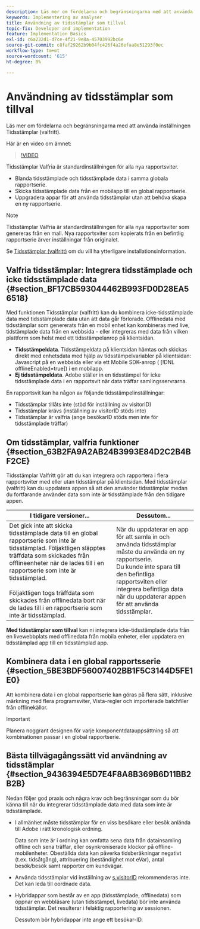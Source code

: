 ```yaml
---
description: Läs mer om fördelarna och begränsningarna med att använda inställningen Tidsstämplar (valfritt).
keywords: Implementering av analyser
title: Användning av tidsstämplar som tillval
topic-fix: Developer and implementation
feature: Implementation Basics
exl-id: c6a232d1-d7ce-4f21-9e8a-45703992bc6e
source-git-commit: c8faf29262b9b04fc426f4a26efaa8e51293f0ec
workflow-type: tm+mt
source-wordcount: '615'
ht-degree: 0%

---
```


# Användning av tidsstämplar som tillval

Läs mer om fördelarna och begränsningarna med att använda inställningen Tidsstämplar (valfritt).

Här är en video om ämnet:

>[!VIDEO](https://video.tv.adobe.com/v/335740/?quality=12)

Tidsstämplar Valfria är standardinställningen för alla nya rapportsviter.

* Blanda tidsstämplade och tidsstämplade data i samma globala rapportserie.
* Skicka tidsstämplade data från en mobilapp till en global rapportserie.
* Uppgradera appar för att använda tidsstämplar utan att behöva skapa en ny rapportserie.

>[!NOTE]
>
>Tidsstämplar Valfria är standardinställningen för alla nya rapportsviter som genereras från en mall. Nya rapportsviter som kopierats från en befintlig rapportserie ärver inställningar från originalet.

Se [Tidsstämplar (valfritt)](https://experienceleague.adobe.com/docs/analytics/admin/admin-tools/timestamp-optional.html) om du vill ha ytterligare installationsinformation.

## Valfria tidsstämplar: Integrera tidsstämplade och icke tidsstämplade data {#section_BF17CB593044462B993FD0D28EA56518}

Med funktionen Tidsstämplar (valfritt) kan du kombinera icke-tidsstämplade data med tidsstämplade data utan att data går förlorade. Offlinedata med tidsstämplar som genererats från en mobil enhet kan kombineras med live, tidstämplade data från en webbsida - eller integreras med data från vilken plattform som helst med ett tidsstämpelanrop på klientsidan.

* **Tidsstämpeldata**. Tidsstämpeldata på klientsidan hämtas och skickas direkt med enhetsdata med hjälp av tidsstämpelvariabler på klientsidan: Javascript på en webbsida eller via ett Mobile SDK-anrop ( [!DNL offlineEnabled=true]) i en mobilapp.
* **Ej tidsstämpeldata**. Adobe ställer in en tidsstämpel för icke tidsstämplade data i en rapportsvit när data träffar samlingsservrarna.

En rapportsvit kan ha någon av följande tidsstämpelinställningar:

* Tidsstämplar tillåts inte (stöd för inställning av visitorID)
* Tidsstämplar krävs (inställning av visitorID stöds inte)
* Tidsstämplar är valfria (ange besökarID stöds men inte för tidsstämplade träffar)

## Om tidsstämplar, valfria funktioner {#section_63B2FA9A2AB24B3993E84D2C2B4BF2CE}

Tidsstämplar Valfritt gör att du kan integrera och rapportera i flera rapportsviter med eller utan tidsstämplar på klientsidan. Med tidsstämplar (valfritt) kan du uppdatera appen så att den använder tidsstämplar medan du fortfarande använder data som inte är tidsstämplade från den tidigare appen.

| I tidigare versioner... | Dessutom... |
|--- |--- |
| Det gick inte att skicka tidsstämplade data till en global rapportserie som inte är tidsstämplad. Följaktligen släpptes träffdata som skickades från offlineenheter när de lades till i en rapportserie som inte är tidsstämplad. <br/><br/>Följaktligen togs träffdata som skickades från offlinedata bort när de lades till i en rapportserie som inte är tidsstämplad. | När du uppdaterar en app för att samla in och använda tidsstämplar måste du använda en ny rapportserie. <br/>Du kunde inte spara till den befintliga rapportsviten eller integrera befintliga data när du uppdaterar appen för att använda tidsstämplar. |

**Med tidsstämplar som tillval** kan ni integrera icke-tidsstämplade data från en livewebbplats med offlinedata från mobila enheter, eller uppdatera en tidsstämplad app till en tidsstämplad app.

## Kombinera data i en global rapportsserie {#section_5BE3BDF56007402BB1F5C3144D5FE1E0}

Att kombinera data i en global rapportserie kan göras på flera sätt, inklusive märkning med flera programsviter, Vista-regler och importerade batchfiler från offlinekällor.

>[!IMPORTANT]
>
>Planera noggrant designen för varje komponentdatauppsättning så att kombinationen passar i en global rapportserie.

## Bästa tillvägagångssätt vid användning av tidsstämplar {#section_9436394E5D7E4F8A8B369B6D11BB2B2B}

Nedan följer god praxis och några krav och begränsningar som du bör känna till när du integrerar tidsstämplade data med data som inte är tidsstämplade.

* I allmänhet måste tidsstämplar för en viss besökare eller besök anlända till Adobe i rätt kronologisk ordning.

   Data som inte är i ordning kan omfatta sena data från datainsamling offline och sena träffar, eller osynkroniserade klockor på offline-mobilenheter. Obeställda data kan påverka tidsberäkningar negativt (t.ex. tidsåtgång), attribuering (beständighet mot eVar), antal besök/besök samt rapporter om kundvägar.

* Använda tidsstämplar vid inställning av [s.visitorID](/help/implement/vars/config-vars/visitorid.md) rekommenderas inte. Det kan leda till oordnade data.

* Hybridappar som består av en app (tidsstämplade, offlinedata) som öppnar en webbläsare (utan tidsstämpel, livedata) bör inte använda tidsstämplar. Det resulterar i felaktig rapportering av sessionen.

   Dessutom bör hybridappar inte ange ett besökar-ID.
